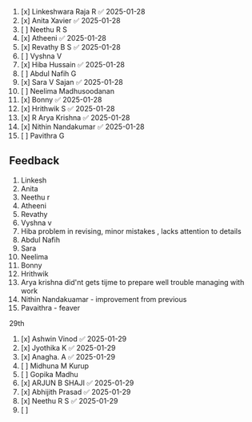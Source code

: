

1. [x] Linkeshwara Raja R ✅ 2025-01-28
2. [x] Anita Xavier ✅ 2025-01-28
3. [ ] Neethu R S
4. [x] Atheeni ✅ 2025-01-28
5. [x] Revathy B S ✅ 2025-01-28
6. [ ] Vyshna V
7. [x] Hiba Hussain ✅ 2025-01-28
8. [ ] Abdul Nafih G
9. [x] Sara V Sajan ✅ 2025-01-28
10. [ ] Neelima Madhusoodanan
11. [x] Bonny ✅ 2025-01-28
12. [x] Hrithwik S ✅ 2025-01-28
13. [x] R Arya Krishna ✅ 2025-01-28
14. [x] Nithin Nandakumar ✅ 2025-01-28
15. [ ] Pavithra G

## Feedback

1.   Linkesh
2. Anita
3. Neethu r
4. Atheeni
5. Revathy
6. Vyshna v
7. Hiba problem in revising, minor mistakes , lacks attention to details
8. Abdul Nafih
9. Sara
10. Neelima
11. Bonny
12. Hrithwik 
13. Arya krishna did'nt gets tijme to prepare well trouble managing with work
14. Nithin Nandakuamar - improvement from previous 
15. Pavaithra - feaver

 29th
1. [x] Ashwin Vinod ✅ 2025-01-29
2. [x] Jyothika K ✅ 2025-01-29
3. [x] Anagha. A ✅ 2025-01-29
4. [ ]  Midhuna M Kurup
5. [ ] Gopika Madhu
6. [x] ARJUN B SHAJI ✅ 2025-01-29
7. [x] Abhijith Prasad ✅ 2025-01-29
8. [x] Neethu R S ✅ 2025-01-29
9. [ ] 